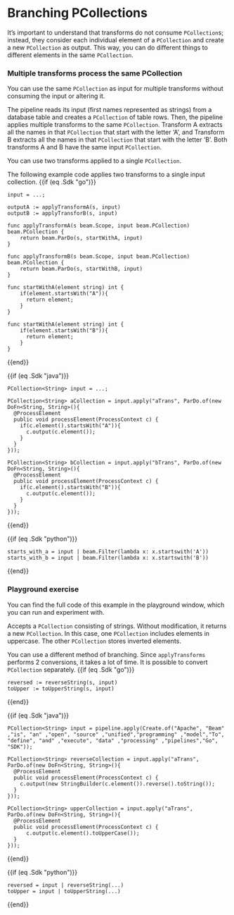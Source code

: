 <!--
Licensed under the Apache License, Version 2.0 (the "License");
you may not use this file except in compliance with the License.
You may obtain a copy of the License at
http://www.apache.org/licenses/LICENSE-2.0
Unless required by applicable law or agreed to in writing, software
distributed under the License is distributed on an "AS IS" BASIS,
WITHOUT WARRANTIES OR CONDITIONS OF ANY KIND, either express or implied.
See the License for the specific language governing permissions and
limitations under the License.
-->
# Branching PCollections

It’s important to understand that transforms do not consume `PCollection`s; instead, they consider each individual element of a `PCollection` and create a new `PCollection` as output. This way, you can do different things to different elements in the same `PCollection`.

### Multiple transforms process the same PCollection

You can use the same `PCollection` as input for multiple transforms without consuming the input or altering it.

The pipeline reads its input (first names represented as strings) from a database table and creates a `PCollection` of table rows. Then, the pipeline applies multiple transforms to the same `PCollection`. Transform A extracts all the names in that `PCollection` that start with the letter ‘A’, and Transform B extracts all the names in that `PCollection` that start with the letter ‘B’. Both transforms A and B have the same input `PCollection`.

You can use two transforms applied to a single `PCollection`.

The following example code applies two transforms to a single input collection.
{{if (eq .Sdk "go")}}
```
input = ...;

outputA := applyTransformA(s, input)
outputB := applyTransforB(s, input)

func applyTransformA(s beam.Scope, input beam.PCollection) beam.PCollection {
	return beam.ParDo(s, startWithA, input)
}

func applyTransformB(s beam.Scope, input beam.PCollection) beam.PCollection {
	return beam.ParDo(s, startWithB, input)
}

func startWithA(element string) int {
	if(element.startsWith("A")){
      return element;
    }
}

func startWithA(element string) int {
	if(element.startsWith("B")){
      return element;
    }
}
```
{{end}}

{{if (eq .Sdk "java")}}
```
PCollection<String> input = ...;

PCollection<String> aCollection = input.apply("aTrans", ParDo.of(new DoFn<String, String>(){
  @ProcessElement
  public void processElement(ProcessContext c) {
    if(c.element().startsWith("A")){
      c.output(c.element());
    }
  }
}));

PCollection<String> bCollection = input.apply("bTrans", ParDo.of(new DoFn<String, String>(){
  @ProcessElement
  public void processElement(ProcessContext c) {
    if(c.element().startsWith("B")){
      c.output(c.element());
    }
  }
}));
```
{{end}}

{{if (eq .Sdk "python")}}
```
starts_with_a = input | beam.Filter(lambda x: x.startswith('A'))
starts_with_b = input | beam.Filter(lambda x: x.startswith('B'))
```
{{end}}

### Playground exercise

You can find the full code of this example in the playground window, which you can run and experiment with.

Accepts a `PCollection` consisting of strings. Without modification, it returns a new `PCollection`. In this case, one `PCollection` includes elements in uppercase. The other `PCollection` stores inverted elements.

You can use a different method of branching. Since `applyTransforms` performs 2 conversions, it takes a lot of time. It is possible to convert `PCollection` separately.
{{if (eq .Sdk "go")}}
```
reversed := reverseString(s, input)
toUpper := toUpperString(s, input)
```
{{end}}

{{if (eq .Sdk "java")}}
```
PCollection<String> input = pipeline.apply(Create.of("Apache", "Beam" ,"is", "an" ,"open", "source" ,"unified","programming" ,"model","To", "define", "and" ,"execute", "data" ,"processing" ,"pipelines","Go", "SDK"));

PCollection<String> reverseCollection = input.apply("aTrans", ParDo.of(new DoFn<String, String>(){
  @ProcessElement
  public void processElement(ProcessContext c) {
    c.output(new StringBuilder(c.element()).reverse().toString());
  }
}));

PCollection<String> upperCollection = input.apply("aTrans", ParDo.of(new DoFn<String, String>(){
  @ProcessElement
  public void processElement(ProcessContext c) {
      c.output(c.element().toUpperCase());
  }
}));
```
{{end}}

{{if (eq .Sdk "python")}}
```
reversed = input | reverseString(...)
toUpper = input | toUpperString(...)
```
{{end}}